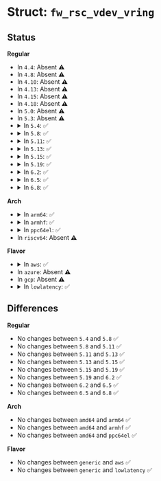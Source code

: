 # Struct: <code>fw_rsc_vdev_vring</code>

## Status
<b>Regular</b>
<ul>
<li>
In <code>4.4</code>: Absent ⚠️
</li>
<li>
In <code>4.8</code>: Absent ⚠️
</li>
<li>
In <code>4.10</code>: Absent ⚠️
</li>
<li>
In <code>4.13</code>: Absent ⚠️
</li>
<li>
In <code>4.15</code>: Absent ⚠️
</li>
<li>
In <code>4.18</code>: Absent ⚠️
</li>
<li>
In <code>5.0</code>: Absent ⚠️
</li>
<li>
In <code>5.3</code>: Absent ⚠️
</li>
<li>
<details>
<summary>In <code>5.4</code>: ✅</summary>

```c
struct fw_rsc_vdev_vring {
    u32 da;
    u32 align;
    u32 num;
    u32 notifyid;
    u32 pa;
};
```
</details>
</li>
<li>
<details>
<summary>In <code>5.8</code>: ✅</summary>

```c
struct fw_rsc_vdev_vring {
    u32 da;
    u32 align;
    u32 num;
    u32 notifyid;
    u32 pa;
};
```
</details>
</li>
<li>
<details>
<summary>In <code>5.11</code>: ✅</summary>

```c
struct fw_rsc_vdev_vring {
    u32 da;
    u32 align;
    u32 num;
    u32 notifyid;
    u32 pa;
};
```
</details>
</li>
<li>
<details>
<summary>In <code>5.13</code>: ✅</summary>

```c
struct fw_rsc_vdev_vring {
    u32 da;
    u32 align;
    u32 num;
    u32 notifyid;
    u32 pa;
};
```
</details>
</li>
<li>
<details>
<summary>In <code>5.15</code>: ✅</summary>

```c
struct fw_rsc_vdev_vring {
    u32 da;
    u32 align;
    u32 num;
    u32 notifyid;
    u32 pa;
};
```
</details>
</li>
<li>
<details>
<summary>In <code>5.19</code>: ✅</summary>

```c
struct fw_rsc_vdev_vring {
    u32 da;
    u32 align;
    u32 num;
    u32 notifyid;
    u32 pa;
};
```
</details>
</li>
<li>
<details>
<summary>In <code>6.2</code>: ✅</summary>

```c
struct fw_rsc_vdev_vring {
    u32 da;
    u32 align;
    u32 num;
    u32 notifyid;
    u32 pa;
};
```
</details>
</li>
<li>
<details>
<summary>In <code>6.5</code>: ✅</summary>

```c
struct fw_rsc_vdev_vring {
    u32 da;
    u32 align;
    u32 num;
    u32 notifyid;
    u32 pa;
};
```
</details>
</li>
<li>
<details>
<summary>In <code>6.8</code>: ✅</summary>

```c
struct fw_rsc_vdev_vring {
    u32 da;
    u32 align;
    u32 num;
    u32 notifyid;
    u32 pa;
};
```
</details>
</li>
</ul>
<b>Arch</b>
<ul>
<li>
<details>
<summary>In <code>arm64</code>: ✅</summary>

```c
struct fw_rsc_vdev_vring {
    u32 da;
    u32 align;
    u32 num;
    u32 notifyid;
    u32 pa;
};
```
</details>
</li>
<li>
<details>
<summary>In <code>armhf</code>: ✅</summary>

```c
struct fw_rsc_vdev_vring {
    u32 da;
    u32 align;
    u32 num;
    u32 notifyid;
    u32 pa;
};
```
</details>
</li>
<li>
<details>
<summary>In <code>ppc64el</code>: ✅</summary>

```c
struct fw_rsc_vdev_vring {
    u32 da;
    u32 align;
    u32 num;
    u32 notifyid;
    u32 pa;
};
```
</details>
</li>
<li>
In <code>riscv64</code>: Absent ⚠️
</li>
</ul>
<b>Flavor</b>
<ul>
<li>
<details>
<summary>In <code>aws</code>: ✅</summary>

```c
struct fw_rsc_vdev_vring {
    u32 da;
    u32 align;
    u32 num;
    u32 notifyid;
    u32 pa;
};
```
</details>
</li>
<li>
In <code>azure</code>: Absent ⚠️
</li>
<li>
In <code>gcp</code>: Absent ⚠️
</li>
<li>
<details>
<summary>In <code>lowlatency</code>: ✅</summary>

```c
struct fw_rsc_vdev_vring {
    u32 da;
    u32 align;
    u32 num;
    u32 notifyid;
    u32 pa;
};
```
</details>
</li>
</ul>

## Differences
<b>Regular</b>
<ul>
<li>
No changes between <code>5.4</code> and <code>5.8</code> ✅
</li>
<li>
No changes between <code>5.8</code> and <code>5.11</code> ✅
</li>
<li>
No changes between <code>5.11</code> and <code>5.13</code> ✅
</li>
<li>
No changes between <code>5.13</code> and <code>5.15</code> ✅
</li>
<li>
No changes between <code>5.15</code> and <code>5.19</code> ✅
</li>
<li>
No changes between <code>5.19</code> and <code>6.2</code> ✅
</li>
<li>
No changes between <code>6.2</code> and <code>6.5</code> ✅
</li>
<li>
No changes between <code>6.5</code> and <code>6.8</code> ✅
</li>
</ul>
<b>Arch</b>
<ul>
<li>
No changes between <code>amd64</code> and <code>arm64</code> ✅
</li>
<li>
No changes between <code>amd64</code> and <code>armhf</code> ✅
</li>
<li>
No changes between <code>amd64</code> and <code>ppc64el</code> ✅
</li>
</ul>
<b>Flavor</b>
<ul>
<li>
No changes between <code>generic</code> and <code>aws</code> ✅
</li>
<li>
No changes between <code>generic</code> and <code>lowlatency</code> ✅
</li>
</ul>
